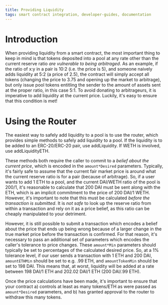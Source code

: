 ```yaml
---
title: Providing Liquidity
tags: smart contract integration, developer-guides, documentation
---
```


# Introduction

When providing liquidity from a smart contract, the most important thing to keep in mind is that tokens deposited into a pool at any rate other than the current reserve ratio _are vulnerable to being arbitraged_. As an example, if the ratio of x:y in a pair is 10:2 (i.e. the price is 5), and someone naively adds liquidity at 5:2 (a price of 2.5), the contract will simply accept all tokens (changing the price to 3.75 and opening up the market to arbitrage), but only issue pool tokens entitling the sender to the amount of assets sent at the proper ratio, in this case 5:1. To avoid donating to arbitrageurs, it is imperative to add liquidity at the current price. Luckily, it's easy to ensure that this condition is met!

# Using the Router

The easiest way to safely add liquidity to a pool is to use the <Link to='/docs/materia/smart-contracts/router02'>router</Link>, which provides simple methods to safely add liquidity to a pool. If the liquidity is to be added to an ERC-20/ERC-20 pair, use <Link to='/docs/materia/smart-contracts/router02/#addliquidity'>addLiquidity</Link>. If WETH is involved, use <Link to='/docs/materia/smart-contracts/router02/#addliquidityeth'>addLiquidityETH</Link>.

These methods both require the caller to commit to a _belief about the current price_, which is encoded in the `amount*Desired` parameters. Typically, it's fairly safe to assume that the current fair market price is around what the current reserve ratio is for a pair (because of arbitrage). So, if a user wants to add 1 ETH to a pool, and the current DAI/WETH ratio of the pool is 200/1, it's reasonable to calculate that 200 DAI must be sent along with the ETH, which is an implicit commitment to the price of 200 DAI/1 WETH. However, it's important to note that this must be calculated _before the transaction is submitted_. It is _not safe_ to look up the reserve ratio from within a transaction and rely on it as a price belief, as this ratio can be cheaply manipulated to your detriment.

However, it is still possible to submit a transaction which encodes a belief about the price that ends up being wrong because of a larger change in the true market price before the transaction is confirmed. For that reason, it's necessary to pass an additional set of parameters which encodes the caller's tolerance to price changes. These `amount*Min` parameters should typically be set to percentages of the calculated desired price. So, at a 1% tolerance level, if our user sends a transaction with 1 ETH and 200 DAI, `amountETHMin` should be set to e.g. .99 ETH, and `amountTokenMin` should be set to 198 DAI. This means that, at worst, liquidity will be added at a rate between 198 DAI/1 ETH and 202.02 DAI/1 ETH (200 DAI/.99 ETH).

Once the price calculations have been made, it's important to ensure that your contract a) controls at least as many tokens/ETH as were passed as `amount*Desired` parameters, and b) has granted approval to the router to withdraw this many tokens.
